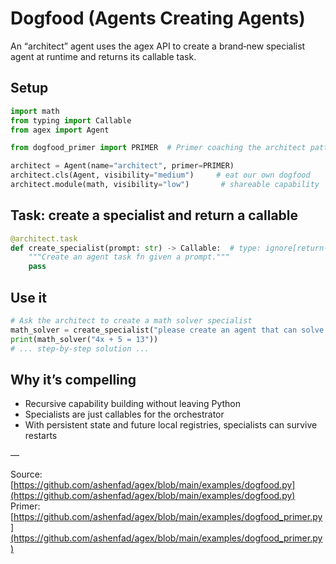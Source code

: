 # Dogfood (Agents Creating Agents)

An “architect” agent uses the agex API to create a brand‑new specialist agent at runtime and returns its callable task.

## Setup

```python
import math
from typing import Callable
from agex import Agent

from dogfood_primer import PRIMER  # Primer coaching the architect pattern

architect = Agent(name="architect", primer=PRIMER)
architect.cls(Agent, visibility="medium")     # eat our own dogfood
architect.module(math, visibility="low")       # shareable capability
```

## Task: create a specialist and return a callable

```python
@architect.task
def create_specialist(prompt: str) -> Callable:  # type: ignore[return-value]
    """Create an agent task fn given a prompt."""
    pass
```

## Use it

```python
# Ask the architect to create a math solver specialist
math_solver = create_specialist("please create an agent that can solve math problems")
print(math_solver("4x + 5 = 13"))
# ... step-by-step solution ...
```

## Why it’s compelling
- Recursive capability building without leaving Python
- Specialists are just callables for the orchestrator
- With persistent state and future local registries, specialists can survive restarts

—

Source: [https://github.com/ashenfad/agex/blob/main/examples/dogfood.py](https://github.com/ashenfad/agex/blob/main/examples/dogfood.py)
Primer: [https://github.com/ashenfad/agex/blob/main/examples/dogfood_primer.py](https://github.com/ashenfad/agex/blob/main/examples/dogfood_primer.py)
